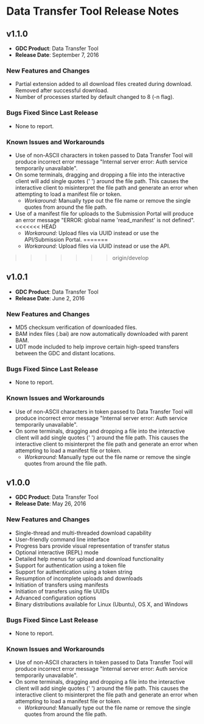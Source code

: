 # Data Transfer Tool Release Notes

## v1.1.0

* __GDC Product__: Data Transfer Tool
* __Release Date__: September 7, 2016


### New Features and Changes

* Partial extension added to all download files created during download. Removed after successful download.  
* Number of processes started by default changed to 8 (-n flag).

### Bugs Fixed Since Last Release

* None to report.

### Known Issues and Workarounds

* Use of non-ASCII characters in token passed to Data Transfer Tool will produce incorrect error message "Internal server error: Auth service temporarily unavailable".
* On some terminals, dragging and dropping a file into the interactive client will add single quotes (' ') around the file path. This causes the interactive client to misinterpret the file path and generate an error when attempting to load a manifest file or token.
	* *Workaround:* Manually type out the file name or remove the single quotes from around the file path.
* Use of a manifest file for uploads to the Submission Portal will produce an error message "ERROR: global name 'read_manifest' is not defined". <!--SV-457-->
<<<<<<< HEAD
	* *Workaround:* Upload files via UUID instead or use the API/Submission Portal.
=======
	* *Workaround:* Upload files via UUID instead or use the API.
>>>>>>> origin/develop



## v1.0.1

* __GDC Product__: Data Transfer Tool
* __Release Date__: June 2, 2016


### New Features and Changes

* MD5 checksum verification of downloaded files.
* BAM index files (.bai) are now automatically downloaded with parent BAM.
* UDT mode included to help improve certain high-speed transfers between the GDC and distant locations.

### Bugs Fixed Since Last Release

* None to report.

### Known Issues and Workarounds

* Use of non-ASCII characters in token passed to Data Transfer Tool will produce incorrect error message "Internal server error: Auth service temporarily unavailable".
* On some terminals, dragging and dropping a file into the interactive client will add single quotes (' ') around the file path. This causes the interactive client to misinterpret the file path and generate an error when attempting to load a manifest file or token.
	* *Workaround:* Manually type out the file name or remove the single quotes from around the file path.







## v1.0.0

* __GDC Product__: Data Transfer Tool
* __Release Date__: May 26, 2016


### New Features and Changes

* Single-thread and multi-threaded download capability
* User-friendly command line interface
* Progress bars provide visual representation of transfer status
* Optional interactive (REPL) mode
* Detailed help menus for upload and download functionality
* Support for authentication using a token file
* Support for authentication using a token string
* Resumption of incomplete uploads and downloads
* Initiation of transfers using manifests
* Initiation of transfers using file UUIDs
* Advanced configuration options
* Binary distributions available for Linux (Ubuntu), OS X, and Windows

### Bugs Fixed Since Last Release

* None to report.

### Known Issues and Workarounds

* Use of non-ASCII characters in token passed to Data Transfer Tool will produce incorrect error message "Internal server error: Auth service temporarily unavailable".
* On some terminals, dragging and dropping a file into the interactive client will add single quotes (' ') around the file path. This causes the interactive client to misinterpret the file path and generate an error when attempting to load a manifest file or token.
	* *Workaround:* Manually type out the file name or remove the single quotes from around the file path.
